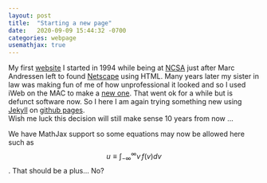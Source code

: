 ```yaml
---
layout: post
title:  "Starting a new page"
date:   2020-09-09 15:44:32 -0700
categories: webpage
usemathjax: true
---
```

My first [website](https://www.slac.stanford.edu/~tabel/) I started in 1994 while being at [NCSA](http://www.ncsa.illinois.edu) just after Marc Andressen left to found [Netscape](https://en.wikipedia.org/wiki/Netscape) using HTML. Many years later my sister in law was making fun of me of how unprofessional it looked and so I used iWeb on the MAC to make a [new one](http://tomabel.org). That went ok for a while but is defunct software now. So I here I am again trying something new using [Jekyll](https://jekyllrb.com) on [github pages](https://pages.github.com).  
Wish me luck this decision will still make sense 10 years from now ... 

We have MathJax support so some equations may now be allowed here such as $$u \equiv \int_{-\infty}^{\infty}v\,f(v)dv$$. That should be a plus... No?



